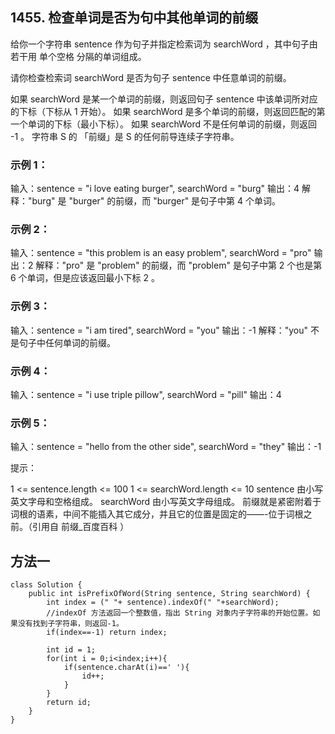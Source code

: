 ## 1455. 检查单词是否为句中其他单词的前缀
给你一个字符串 sentence 作为句子并指定检索词为 searchWord ，其中句子由若干用 单个空格 分隔的单词组成。

请你检查检索词 searchWord 是否为句子 sentence 中任意单词的前缀。

如果 searchWord 是某一个单词的前缀，则返回句子 sentence 中该单词所对应的下标（下标从 1 开始）。
如果 searchWord 是多个单词的前缀，则返回匹配的第一个单词的下标（最小下标）。
如果 searchWord 不是任何单词的前缀，则返回 -1 。
字符串 S 的 「前缀」是 S 的任何前导连续子字符串。

 

### 示例 1：

输入：sentence = "i love eating burger", searchWord = "burg"
输出：4
解释："burg" 是 "burger" 的前缀，而 "burger" 是句子中第 4 个单词。
### 示例 2：

输入：sentence = "this problem is an easy problem", searchWord = "pro"
输出：2
解释："pro" 是 "problem" 的前缀，而 "problem" 是句子中第 2 个也是第 6 个单词，但是应该返回最小下标 2 。
### 示例 3：

输入：sentence = "i am tired", searchWord = "you"
输出：-1
解释："you" 不是句子中任何单词的前缀。
### 示例 4：

输入：sentence = "i use triple pillow", searchWord = "pill"
输出：4
### 示例 5：

输入：sentence = "hello from the other side", searchWord = "they"
输出：-1
 

提示：

1 <= sentence.length <= 100
1 <= searchWord.length <= 10
sentence 由小写英文字母和空格组成。
searchWord 由小写英文字母组成。
前缀就是紧密附着于词根的语素，中间不能插入其它成分，并且它的位置是固定的——-位于词根之前。（引用自 前缀_百度百科 ）


## 方法一

```
class Solution {
    public int isPrefixOfWord(String sentence, String searchWord) {
        int index = (" "+ sentence).indexOf(" "+searchWord);
        //indexOf 方法返回一个整数值，指出 String 对象内子字符串的开始位置。如果没有找到子字符串，则返回-1。
        if(index==-1) return index;
        
        int id = 1;
        for(int i = 0;i<index;i++){
            if(sentence.charAt(i)==' '){
                id++;
            }
        }
        return id;
    }
}
```
